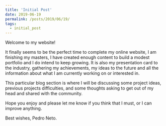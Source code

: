 ```yaml
---
title: 'Initial Post'
date: 2019-06-19
permalink: /posts/2019/06/19/
tags:
  - initial_post
---
```


Welcome to my website!

It finally seems to be the perfect time to complete my online website, I am finishing my masters, I have created enough content to build a modest portfolio and I do intend to keep growing. It is also my presentation card to the industry, gathering my achievements, my ideas to the future and all the information about what I am currently working on or interested in. 

This particular blog section is where I will be discussing some project ideas, previous projects difficulties, and some thoughts asking to get out of my head and shared with the community. 

Hope you enjoy and please let me know if you think that I must, or I can improve anything. 

Best wishes,
Pedro Neto. 
